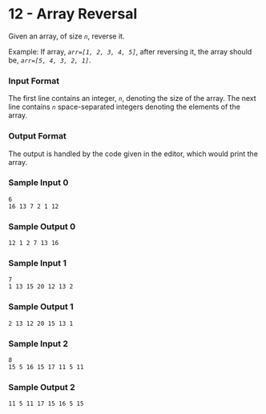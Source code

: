 # 12 - Array Reversal

Given an array, of size _`n`_, reverse it.

Example: If array, _`arr=[1, 2, 3, 4, 5]`_, after reversing it, the array should be, _`arr=[5, 4, 3, 2, 1]`_.

### Input Format

The first line contains an integer, _`n`_, denoting the size of the array. The next line contains _`n`_ space-separated integers denoting the elements of the array.

### Output Format

The output is handled by the code given in the editor, which would print the array.

### Sample Input 0
````
6
16 13 7 2 1 12
````
### Sample Output 0
````
12 1 2 7 13 16
````
### Sample Input 1
````
7
1 13 15 20 12 13 2
````
### Sample Output 1
````
2 13 12 20 15 13 1
````
### Sample Input 2
````
8
15 5 16 15 17 11 5 11
````
### Sample Output 2
````
11 5 11 17 15 16 5 15
````
